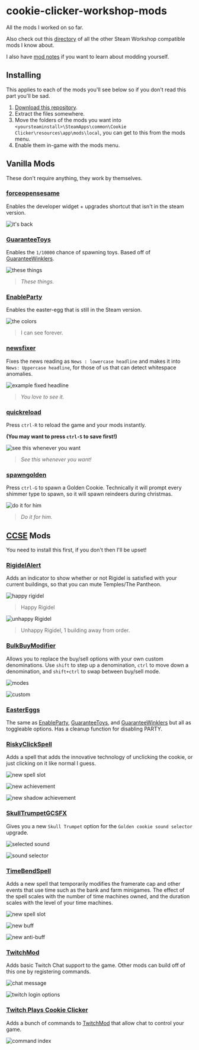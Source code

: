 # cookie-clicker-workshop-mods

All the mods I worked on so far.

Also check out this [directory](/directory.md) of all the other Steam Workshop compatible mods I know about.

I also have [mod notes](/mod_notes.md) if you want to learn about modding yourself.

## Installing

This applies to each of the mods you'll see below so if you don't read this part you'll be sad.

1. [Download this repository](https://github.com/EntranceJew/cookie-clicker-workshop-mods/archive/refs/heads/main.zip).
2. Extract the files somewhere.
3. Move the folders of the mods you want into `<yoursteaminstall>\SteamApps\common\Cookie Clicker\resources\app\mods\local`, you can get to this from the mods menu.
4. Enable them in-game with the mods menu.

## Vanilla Mods

These don't require anything, they work by themselves.

### [forceopensesame](/forceopensesame)

Enables the developer widget + upgrades shortcut that isn't in the steam version.

![it's back](https://i.imgur.com/Nhvs4Ss.png)

### [GuaranteeToys](/GuaranteeToys)

Enables the `1/10000` chance of spawning toys. Based off of [GuaranteeWinklers](https://github.com/klattmose/klattmose.github.io/tree/master/CookieClicker/SteamMods/GuaranteeWinklers).

![these things](https://i.imgur.com/GLZIwar.gif)
> _These things._

### [EnableParty](/EnableParty)

Enables the easter-egg that is still in the Steam version.

![the colors](https://i.imgur.com/Wkl0eIH.gif)
> I can see forever.

### [newsfixer](/newsfixer)

Fixes the news reading as `News : lowercase headline` and makes it into `News: Uppercase headline`, for those of us that can detect whitespace anomalies.

![example fixed headline](https://i.imgur.com/kjxdx36.png)
> _You love to see it._

### [quickreload](/quickreload)

Press `ctrl-R` to reload the game and your mods instantly.

**(You may want to press `ctrl-S` to save first!)**

![see this whenever you want](https://i.imgur.com/YvmWqyx.png)
> _See this whenever you want!_

### [spawngolden](/spawngolden)

Press `ctrl-G` to spawn a Golden Cookie. Technically it will prompt every shimmer type to spawn, so it will spawn reindeers during christmas.

![do it for him](https://i.imgur.com/WPK5Ua8.png)
> _Do it for him._

## [CCSE](https://klattmose.github.io/CookieClicker/#cookie-clicker-script-extender--steam) Mods

You need to install this first, if you don't then I'll be upset!

### [RigidelAlert](/RigidelAlert)

Adds an indicator to show whether or not Rigidel is satisfied with your current buildings, so that you can mute Temples/The Pantheon.

![happy rigidel](https://i.imgur.com/j5XNQCv.png)
> Happy Rigidel

![unhappy Rigidel](https://i.imgur.com/KEIfCQx.png)
> Unhappy Rigidel, 1 building away from order.

### [BulkBuyModifier](/BulkBuyModifier)

Allows you to replace the buy/sell options with your own custom denominations. Use `shift` to step up a denomination, `ctrl` to move down a denomination, and `shift+ctrl` to swap between buy/sell mode.

![modes](https://i.imgur.com/obA3dSE.png)

![custom](https://i.imgur.com/i8Gw224.png)

### [EasterEggs](/EasterEggs)

The same as [EnableParty](#enableparty), [GuaranteeToys](#guaranteetoys), and [GuaranteeWinklers](https://github.com/klattmose/klattmose.github.io/tree/master/CookieClicker/SteamMods/GuaranteeWinklers) but all as toggleable options. Has a cleanup function for disabling PARTY.

### [RiskyClickSpell](/RiskyClickSpell)

Adds a spell that adds the innovative technology of unclicking the cookie, or just clicking on it like normal I guess.

![new spell slot](https://i.imgur.com/9LOcO4q.png)

![new achievement](https://i.imgur.com/Ev6GgEI.png)

![new shadow achievement](https://i.imgur.com/QL23vw4.png)

### [SkullTrumpetGCSFX](/SkullTrumpetGCSFX)

Gives you a new `Skull Trumpet` option for the `Golden cookie sound selector` upgrade.

![selected sound](https://i.imgur.com/2cMP1Zf.png)

![sound selector](https://i.imgur.com/ufx9pPO.png)

### [TimeBendSpell](/TimeBendSpell)

Adds a new spell that temporarily modifies the framerate cap and other events that use time such as the bank and farm minigames. The effect of the spell scales with the number of time machines owned, and the duration scales with the level of your time machines.

![new spell slot](https://i.imgur.com/HjSnL1O.png)

![new buff](https://i.imgur.com/NSqTE38.png)

![new anti-buff](https://i.imgur.com/BFJyCMc.png)

### [TwitchMod](/TwitchMod)

Adds basic Twitch Chat support to the game. Other mods can build off of this one by registering commands.

![chat message](https://i.imgur.com/3Hil0Dh.png)

![twitch login options](https://i.imgur.com/SCjFfCS.png)

### [Twitch Plays Cookie Clicker](/TwitchPlaysCookieClicker)

Adds a bunch of commands to [TwitchMod](#twitchmod) that allow chat to control your game.

![command index](https://i.imgur.com/u9S1eGw.png)
